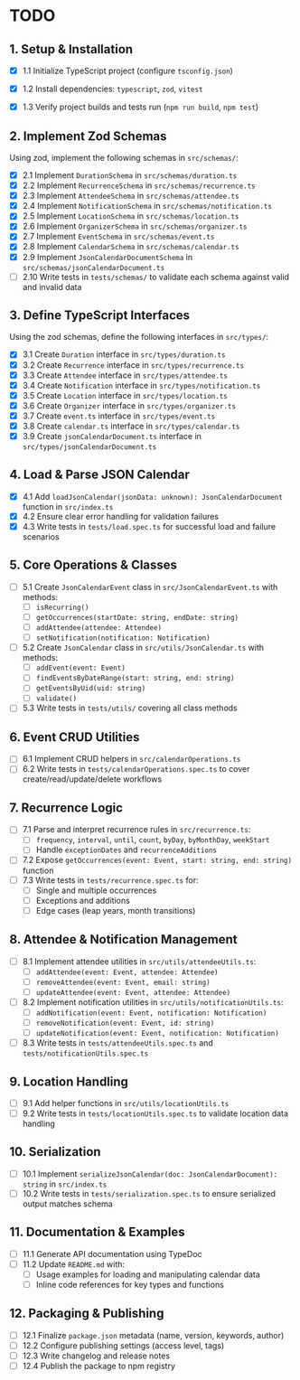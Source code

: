 # TODO

## 1. Setup & Installation

- [x] 1.1 Initialize TypeScript project (configure `tsconfig.json`)
- [x] 1.2 Install dependencies: `typescript`, `zod`, `vitest`
- [x] 1.3 Verify project builds and tests run (`npm run build`, `npm test`)


## 2. Implement Zod Schemas

Using zod, implement the following schemas in `src/schemas/`:

- [x] 2.1 Implement `DurationSchema` in `src/schemas/duration.ts`
- [x] 2.2 Implement `RecurrenceSchema` in `src/schemas/recurrence.ts`
- [x] 2.3 Implement `AttendeeSchema` in `src/schemas/attendee.ts`
- [x] 2.4 Implement `NotificationSchema` in `src/schemas/notification.ts`
- [x] 2.5 Implement `LocationSchema` in `src/schemas/location.ts`
- [x] 2.6 Implement `OrganizerSchema` in `src/schemas/organizer.ts`
- [x] 2.7 Implement `EventSchema` in `src/schemas/event.ts`
- [x] 2.8 Implement `CalendarSchema` in `src/schemas/calendar.ts`
- [x] 2.9 Implement `JsonCalendarDocumentSchema` in `src/schemas/jsonCalendarDocument.ts`
- [ ] 2.10 Write tests in `tests/schemas/` to validate each schema against valid and invalid data

## 3. Define TypeScript Interfaces

Using the zod schemas, define the following interfaces in `src/types/`:

- [x] 3.1 Create `Duration` interface in `src/types/duration.ts`
- [x] 3.2 Create `Recurrence` interface in `src/types/recurrence.ts`
- [x] 3.3 Create `Attendee` interface in `src/types/attendee.ts`
- [x] 3.4 Create `Notification` interface in `src/types/notification.ts`
- [x] 3.5 Create `Location` interface in `src/types/location.ts`
- [x] 3.6 Create `Organizer` interface in `src/types/organizer.ts`
- [x] 3.7 Create `event.ts` interface in `src/types/event.ts`
- [x] 3.8 Create `calendar.ts` interface in `src/types/calendar.ts`
- [x] 3.9 Create `jsonCalendarDocument.ts` interface in `src/types/jsonCalendarDocument.ts`

## 4. Load & Parse JSON Calendar
- [x] 4.1 Add `loadJsonCalendar(jsonData: unknown): JsonCalendarDocument` function in `src/index.ts`
- [x] 4.2 Ensure clear error handling for validation failures
- [x] 4.3 Write tests in `tests/load.spec.ts` for successful load and failure scenarios

## 5. Core Operations & Classes
- [ ] 5.1 Create `JsonCalendarEvent` class in `src/JsonCalendarEvent.ts` with methods:
  - [ ] `isRecurring()`
  - [ ] `getOccurrences(startDate: string, endDate: string)`
  - [ ] `addAttendee(attendee: Attendee)`
  - [ ] `setNotification(notification: Notification)`
- [ ] 5.2 Create `JsonCalendar` class in `src/utils/JsonCalendar.ts` with methods:
  - [ ] `addEvent(event: Event)`
  - [ ] `findEventsByDateRange(start: string, end: string)`
  - [ ] `getEventsByUid(uid: string)`
  - [ ] `validate()`
- [ ] 5.3 Write tests in `tests/utils/` covering all class methods

## 6. Event CRUD Utilities
- [ ] 6.1 Implement CRUD helpers in `src/calendarOperations.ts`
- [ ] 6.2 Write tests in `tests/calendarOperations.spec.ts` to cover create/read/update/delete workflows

## 7. Recurrence Logic
- [ ] 7.1 Parse and interpret recurrence rules in `src/recurrence.ts`:
  - [ ] `frequency`, `interval`, `until`, `count`, `byDay`, `byMonthDay`, `weekStart`
  - [ ] Handle `exceptionDates` and `recurrenceAdditions`
- [ ] 7.2 Expose `getOccurrences(event: Event, start: string, end: string)` function
- [ ] 7.3 Write tests in `tests/recurrence.spec.ts` for:
  - [ ] Single and multiple occurrences
  - [ ] Exceptions and additions
  - [ ] Edge cases (leap years, month transitions)

## 8. Attendee & Notification Management
- [ ] 8.1 Implement attendee utilities in `src/utils/attendeeUtils.ts`:
  - [ ] `addAttendee(event: Event, attendee: Attendee)`
  - [ ] `removeAttendee(event: Event, email: string)`
  - [ ] `updateAttendee(event: Event, attendee: Attendee)`
- [ ] 8.2 Implement notification utilities in `src/utils/notificationUtils.ts`:
  - [ ] `addNotification(event: Event, notification: Notification)`
  - [ ] `removeNotification(event: Event, id: string)`
  - [ ] `updateNotification(event: Event, notification: Notification)`
- [ ] 8.3 Write tests in `tests/attendeeUtils.spec.ts` and `tests/notificationUtils.spec.ts`

## 9. Location Handling
- [ ] 9.1 Add helper functions in `src/utils/locationUtils.ts`
- [ ] 9.2 Write tests in `tests/locationUtils.spec.ts` to validate location data handling

## 10. Serialization
- [ ] 10.1 Implement `serializeJsonCalendar(doc: JsonCalendarDocument): string` in `src/index.ts`
- [ ] 10.2 Write tests in `tests/serialization.spec.ts` to ensure serialized output matches schema

## 11. Documentation & Examples
- [ ] 11.1 Generate API documentation using TypeDoc
- [ ] 11.2 Update `README.md` with:
  - [ ] Usage examples for loading and manipulating calendar data
  - [ ] Inline code references for key types and functions

## 12. Packaging & Publishing
- [ ] 12.1 Finalize `package.json` metadata (name, version, keywords, author)
- [ ] 12.2 Configure publishing settings (access level, tags)
- [ ] 12.3 Write changelog and release notes
- [ ] 12.4 Publish the package to npm registry 